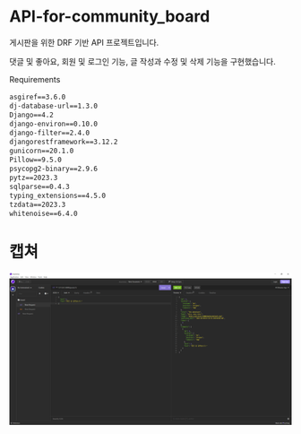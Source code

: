 # API-for-community_board

게시판을 위한 DRF 기반 API 프로젝트입니다.

댓글 및 좋아요, 회원 및 로그인 기능, 글 작성과 수정 및 삭제 기능을 구현했습니다.


Requirements
```
asgiref==3.6.0
dj-database-url==1.3.0
Django==4.2
django-environ==0.10.0
django-filter==2.4.0
djangorestframework==3.12.2
gunicorn==20.1.0
Pillow==9.5.0
psycopg2-binary==2.9.6
pytz==2023.3
sqlparse==0.4.3
typing_extensions==4.5.0
tzdata==2023.3
whitenoise==6.4.0
```

# 캡쳐
<img src='./insomnia_capture.png'>
